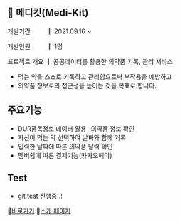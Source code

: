 ## 💊 메디킷(Medi-Kit)
 
개발기간 　　 ┃ 2021.09.16 ~

개발인원 　　 ┃ 1명

프로젝트 개요 ┃ 공공데이터를 활용한 의약품 기록, 관리 서비스

- 먹는 약을 스스로 기록하고 관리함으로써 부작용을 예방하고
- 의약품 정보로의 접근성을 높이는 것을 목표로 합니다.



## 주요기능 
- DUR품목정보 데이터 활용- 의약품 정보 확인
- 자신이 먹는 약 선택하여 날짜와 함께 기록
- 입력한 날짜에 따른 의약품 달력 확인
- 멤버쉽에 따른 결제기능(카카오페이)


## Test
- git test 진행중..!



🔗[바로가기](http://medikit.site/)
🔗[소개 페이지](https://dayook.github.io/projects/medikit)
